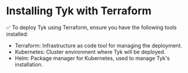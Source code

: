 # Installing Tyk with Terraform

✅ To deploy Tyk using Terraform, ensure you have the following tools installed:

- Terraform: Infrastructure as code tool for managing the deployment.
- Kubernetes: Cluster environment where Tyk will be deployed.
- Helm: Package manager for Kubernetes, used to manage Tyk's installation.
